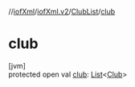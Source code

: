 //[iofXml](../../../index.md)/[iofXml.v2](../index.md)/[ClubList](index.md)/[club](club.md)

# club

[jvm]\
protected open val [club](club.md): [List](https://docs.oracle.com/javase/8/docs/api/java/util/List.html)<[Club](../-club/index.md)>
